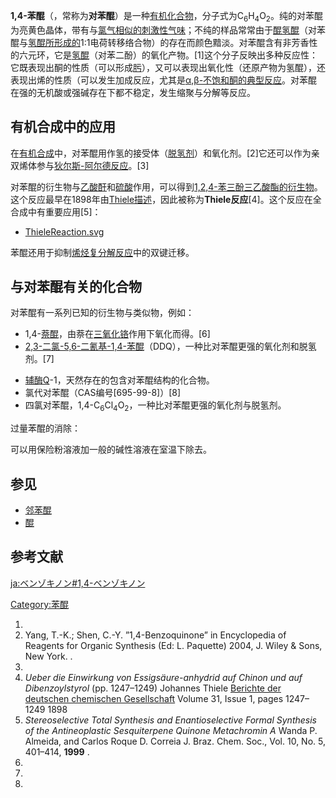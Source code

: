 **1,4-苯醌**（，常称为**对苯醌**）是一种[有机](https://zh.wikipedia.org/wiki/有机 "wikilink")[化合物](../Page/化合物.md "wikilink")，分子式为C<sub>6</sub>H<sub>4</sub>O<sub>2</sub>。纯的对苯醌为亮黄色晶体，带有与[氯气相似的刺激性气味](https://zh.wikipedia.org/wiki/氯气 "wikilink")；不纯的样品常常由于[醌氢醌](https://zh.wikipedia.org/wiki/醌氢醌 "wikilink")（对苯醌与[氢醌所形成的](https://zh.wikipedia.org/wiki/氢醌 "wikilink")1:1电荷转移络合物）的存在而颜色黯淡。对苯醌含有非芳香性的六元环，它是[氢醌](https://zh.wikipedia.org/wiki/氢醌 "wikilink")（对苯二酚）的氧化产物。\[1\]这个分子反映出多种反应性：它既表现出酮的性质（可以形成[肟](../Page/肟.md "wikilink")），又可以表现出氧化性（还原产物为氢醌），还表现出烯的性质（可以发生加成反应，尤其是[α,β-不饱和酮的典型反应](https://zh.wikipedia.org/wiki/α,β-不饱和羰基化合物 "wikilink")。对苯醌在强的无机酸或强碱存在下都不稳定，发生缩聚与分解等反应。

## 有机合成中的应用

在[有机合成](../Page/有机合成.md "wikilink")中，对苯醌用作氢的接受体（[脱氢剂](https://zh.wikipedia.org/wiki/脱氢 "wikilink")）和氧化剂。\[2\]它还可以作为亲双烯体参与[狄尔斯-阿尔德反应](https://zh.wikipedia.org/wiki/狄尔斯-阿尔德反应 "wikilink")。\[3\]

对苯醌的衍生物与[乙酸酐](../Page/乙酸酐.md "wikilink")和[硫酸](../Page/硫酸.md "wikilink")作用，可以得到[1,2,4-苯三酚三乙酸酯的衍生物](https://zh.wikipedia.org/wiki/1,2,4-苯三酚 "wikilink")。这个反应最早在1898年由[Thiele描述](../Page/弗里德里希·卡尔·约翰尼斯·提艾利.md "wikilink")，因此被称为**Thiele反应**\[4\]。这个反应在全合成中有重要应用\[5\]：

  -
    [ThieleReaction.svg](https://zh.wikipedia.org/wiki/File:ThieleReaction.svg "fig:ThieleReaction.svg")

苯醌还用于抑制[烯烃复分解反应](../Page/烯烃复分解反应.md "wikilink")中的双键迁移。

## 与对苯醌有关的化合物

对苯醌有一系列已知的衍生物与类似物，例如：

  - 1,4-[萘醌](../Page/萘醌.md "wikilink")，由萘在[三氧化铬](../Page/三氧化铬.md "wikilink")作用下氧化而得。\[6\]
  - [2,3-二氯-5,6-二氰基-1,4-苯醌](https://zh.wikipedia.org/wiki/2,3-二氯-5,6-二氰基-1,4-苯醌 "wikilink")（DDQ），一种比对苯醌更强的氧化剂和脱氢剂。\[7\]

<!-- end list -->

  - [辅酶Q](https://zh.wikipedia.org/wiki/辅酶Q "wikilink")-1，天然存在的包含对苯醌结构的化合物。
  - 氯代对苯醌（CAS编号\[695-99-8\]）\[8\]
  - 四氯对苯醌，1,4-C<sub>6</sub>Cl<sub>4</sub>O<sub>2</sub>，一种比对苯醌更强的氧化剂与脱氢剂。

过量苯醌的消除：

可以用保险粉溶液加一般的碱性溶液在室温下除去。

## 参见

  - [邻苯醌](https://zh.wikipedia.org/wiki/邻苯醌 "wikilink")
  - [醌](../Page/醌.md "wikilink")

## 参考文献

[ja:ベンゾキノン\#1,4-ベンゾキノン](https://zh.wikipedia.org/wiki/ja:ベンゾキノン#1,4-ベンゾキノン "wikilink")

[Category:苯醌](https://zh.wikipedia.org/wiki/Category:苯醌 "wikilink")

1.
2.  Yang, T.-K.; Shen, C.-Y. ”1,4-Benzoquinone” in Encyclopedia of Reagents for Organic Synthesis (Ed: L. Paquette) 2004, J. Wiley & Sons, New York. .
3.
4.  *Ueber die Einwirkung von Essigsäure-anhydrid auf Chinon und auf Dibenzoylstyrol* (pp. 1247–1249) Johannes Thiele [Berichte der deutschen chemischen Gesellschaft](https://zh.wikipedia.org/wiki/Berichte_der_deutschen_chemischen_Gesellschaft "wikilink") Volume 31, Issue 1, pages 1247–1249 1898
5.  *Stereoselective Total Synthesis and Enantioselective Formal Synthesis of the Antineoplastic Sesquiterpene Quinone Metachromin A* Wanda P. Almeida, and Carlos Roque D. Correia J. Braz. Chem. Soc., Vol. 10, No. 5, 401–414, **1999** .
6.
7.
8.